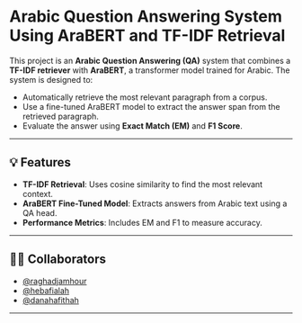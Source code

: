 # Arabic Question Answering System Using AraBERT and TF-IDF Retrieval

This project is an **Arabic Question Answering (QA)** system that combines a **TF-IDF retriever** with **AraBERT**, a transformer model trained for Arabic. The system is designed to:
- Automatically retrieve the most relevant paragraph from a corpus.
- Use a fine-tuned AraBERT model to extract the answer span from the retrieved paragraph.
- Evaluate the answer using **Exact Match (EM)** and **F1 Score**.

---

## 💡 Features

- **TF-IDF Retrieval**: Uses cosine similarity to find the most relevant context.
- **AraBERT Fine-Tuned Model**: Extracts answers from Arabic text using a QA head.
- **Performance Metrics**: Includes EM and F1 to measure accuracy.

---


## 👩‍💻 Collaborators

- [@raghadjamhour](https://github.com/raghadjam)
- [@hebafialah](https://github.com/hebafialah)
- [@danahafithah](https://github.com/danahafithah)

---




